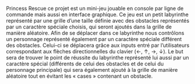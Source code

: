 Princess Rescue 
ce projet est un mini-jeu jouable en console par ligne de commande mais aussi en interface graphique.
Ce jeu est un petit labyrinthe représenté par une grille d’une taille définie avec
des obstacles représentés par un caractère spéciale choisis, qui seront ajoutés dans la grille
de manière aléatoire.
Afin de se déplacer dans ce labyrinthe nous contrôlons un personnage représenté également
par un caractère spéciale différent des obstacles. Celui-ci se déplacera grâce aux inputs entré
par l’utilisateurs correspondant aux flèches directionnelles du clavier (←, ↑, →, ↓).
Le but sera de trouver le point de réussite du labyrinthe représenté lui aussi par un caractère
spécial (différents de celui des obstacles et de celui du personnage principale) qui sera
également ajouté à la grille de manière aléatoire tout en évitant les « cases » contenant un
obstacle.
